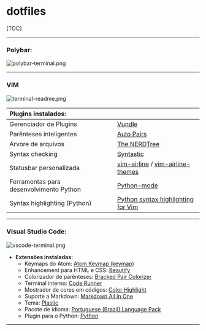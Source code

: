 # dotfiles

[TOC]



****



### Polybar:

![polybar-terminal.png](https://github.com/guiemi/i3wm-dotfiles/blob/master/prints/polybar-readme.png)

------

### **VIM**

![terminal-readme.png](https://github.com/guiemi/i3wm-dotfiles/blob/master/prints/terminal-readme.png)



| **Plugins instalados:**                 |                                                              |
| :-------------------------------------- | ------------------------------------------------------------ |
| Gerenciador de Plugins                  | [Vundle](https://github.com/VundleVim/Vundle.vim)            |
| Parênteses inteligentes                 | [Auto Pairs](https://github.com/jiangmiao/auto-pairs)        |
| Árvore de arquivos                      | [The NERDTree](https://github.com/scrooloose/nerdtree)       |
| Syntax checking                         | [Syntastic](https://github.com/vim-syntastic/syntastic)      |
| Statusbar personalizada                 | [vim-airline](https://github.com/vim-airline/vim-airline) / [vim-airline-themes](https://github.com/vim-airline/vim-airline-themes) |
| Ferramentas para desenvolvimento Python | [Python-mode](https://github.com/python-mode/python-mode)    |
| Syntax highlighting (Python)            | [Python syntax highlighting for Vim](https://github.com/vim-python/python-syntax) |



------

### **Visual Studio Code:**

![vscode-terminal.png](https://github.com/guiemi/i3wm-dotfiles/blob/master/prints/vscode-readme.png)



- **Extensões instaladas:**
  - Keymaps do Atom: [Atom Keymap (keymap)](https://marketplace.visualstudio.com/items?itemName=ms-vscode.atom-keybindings)
  - Enhancement para HTML e CSS: [Beautify](https://marketplace.visualstudio.com/items?itemName=HookyQR.beautify)
  - Colorizador de parênteses: [Bracked Pair Colorizer](https://marketplace.visualstudio.com/items?itemName=CoenraadS.bracket-pair-colorizer)
  - Terminal interno: [Code Runner](https://marketplace.visualstudio.com/items?itemName=formulahendry.code-runner)
  - Mostrador de cores em códigos: [Color Highlight](https://marketplace.visualstudio.com/items?itemName=naumovs.color-highlight)
  - Suporte a Markdown: [Markdown All in One](https://marketplace.visualstudio.com/items?itemName=yzhang.markdown-all-in-one)
  - Tema: [Plastic](https://marketplace.visualstudio.com/items?itemName=will-stone.plastic)
  - Pacote de idioma: [Portuguese (Brazil) Language Pack](https://marketplace.visualstudio.com/items?itemName=MS-CEINTL.vscode-language-pack-pt-BR)
  - Plugin para o Python: [Python](https://marketplace.visualstudio.com/items?itemName=ms-python.python)

---------

